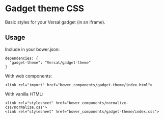 # Gadget theme CSS

Basic styles for your Versal gadget (in an iframe).

## Usage

Include in your bower.json:

    dependencies: {
      "gadget-theme": "Versal/gadget-theme"
    }

With web components:

    <link rel="import" href="bower_components/gadget-theme/index.html">

With vanilla HTML:

    <link rel="stylesheet" href="bower_components/normalize-css/normalize.css">
    <link rel="stylesheet" href="bower_components/gadget-theme/index.css">
